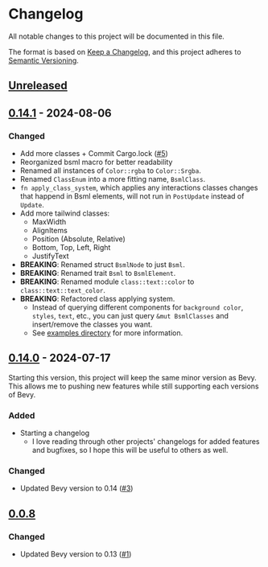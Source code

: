 # Changelog

All notable changes to this project will be documented in this file.

The format is based on [Keep a Changelog](https://keepachangelog.com/en/1.1.0/),
and this project adheres to [Semantic Versioning](https://semver.org/spec/v2.0.0.html).

## [Unreleased]

[unreleased]: https://github.com/PoOnesNerfect/bevy_bsml

## [0.14.1] - 2024-08-06

### Changed

- Add more classes + Commit Cargo.lock ([#5])
- Reorganized bsml macro for better readability
- Renamed all instances of `Color::rgba` to `Color::Srgba`.
- Renamed `ClassEnum` into a more fitting name, `BsmlClass`.
- `fn apply_class_system`, which applies any interactions classes changes that happend in Bsml elements,
  will not run in `PostUpdate` instead of `Update`.
- Add more tailwind classes:
  - MaxWidth
  - AlignItems
  - Position (Absolute, Relative)
  - Bottom, Top, Left, Right
  - JustifyText
- **BREAKING**: Renamed struct `BsmlNode` to just `Bsml`.
- **BREAKING**: Renamed trait `Bsml` to `BsmlElement`.
- **BREAKING**: Renamed module `class::text::color` to `class::text::text_color`.
- **BREAKING**: Refactored class applying system.
  - Instead of querying different components for `background color`, `styles`, `text`,
    etc., you can just query `&mut BsmlClasses` and insert/remove the classes you want.
  - See [examples directory] for more information.

[#5]: https://github.com/PoOnesNerfect/bevy_bsml/pull/5
[examples directory]: https://github.com/PoOnesNerfect/bevy_bsml/tree/main/examples
[0.14.1]: https://github.com/PoOnesNerfect/bevy_bsml/compare/v0.14.0...v0.14.1

## [0.14.0] - 2024-07-17

Starting this version, this project will keep the same minor version as Bevy.
This allows me to pushing new features while still supporting each versions of Bevy.

[0.14.0]: https://github.com/PoOnesNerfect/bevy_bsml/compare/v0.0.8...v0.14.0

### Added

- Starting a changelog
  - I love reading through other projects' changelogs for added features and bugfixes, so I hope
    this will be useful to others as well.

### Changed

- Updated Bevy version to 0.14 ([#3])

[#3]: https://github.com/PoOnesNerfect/bevy_bsml/pull/3

## [0.0.8]

### Changed

- Updated Bevy version to 0.13 ([#1])

[#1]: https://github.com/PoOnesNerfect/bevy_bsml/pull/1
[0.0.8]: https://github.com/PoOnesNerfect/bevy_bsml/compare/v0.0.7...v0.0.8
